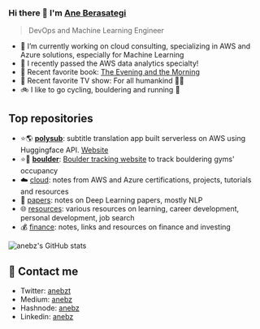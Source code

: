 ### Hi there 👋 I'm [Ane Berasategi](https://anebz.eu)

> DevOps and Machine Learning Engineer

* 🔭 I’m currently working on cloud consulting, specializing in AWS and Azure solutions, especially for Machine Learning
* 🥂 I recently passed the AWS data analytics specialty!
* 🧐 Recent favorite book: [The Evening and the Morning](https://www.goodreads.com/book/show/49239093-the-evening-and-the-morning)
* 🍿 Recent favorite TV show: For all humankind 👩‍🚀
* 🚲 I like to go cycling, bouldering and running 🏃

## Top repositories

* ⭐🌎 [**polysub**](https://github.com/anebz/polysub): subtitle translation app built serverless on AWS using Huggingface API. [Website](http://polysub.anebz.eu)
* ⭐🧗 [**boulder**](https://github.com/anebz/boulder): [Boulder tracking website](http://boulder.anebz.eu) to track bouldering gyms' occupancy
* ☁️ [cloud](https://github.com/anebz/cloud): notes from AWS and Azure certifications, projects, tutorials and resources
* 📝 [papers](https://github.com/anebz/papers): notes on Deep Learning papers, mostly NLP
* 🌐 [resources](https://github.com/anebz/resources): various resources on learning, career development, personal development, job search
* 💰 [finance](https://github.com/anebz/finance): notes, links and resources on finance and investing

![anebz's GitHub stats](https://github-readme-stats.vercel.app/api?username=anebz&count_private=true&show_icons=true&theme=vue-dark)

## 📩 Contact me

* Twitter: [anebzt](https://twitter.com/anebzt)
* Medium: [anebz](https://anebz.medium.com/)
* Hashnode: [anebz](https://hashnode.com/@anebz)
* Linkedin: [anebz](https://www.linkedin.com/in/anebz/)

<!--
**anebz/anebz** is a ✨ _special_ ✨ repository because its `README.md` (this file) appears on your GitHub profile.

Here are some ideas to get you started:

- 🔭 I’m currently working on ...
- 🌱 I’m currently learning ...
- 👯 I’m looking to collaborate on ...
- 🤔 I’m looking for help with ...
- 💬 Ask me about ...
- 📫 How to reach me: ...
- 😄 Pronouns: ...
- ⚡ Fun fact: ...
-->
